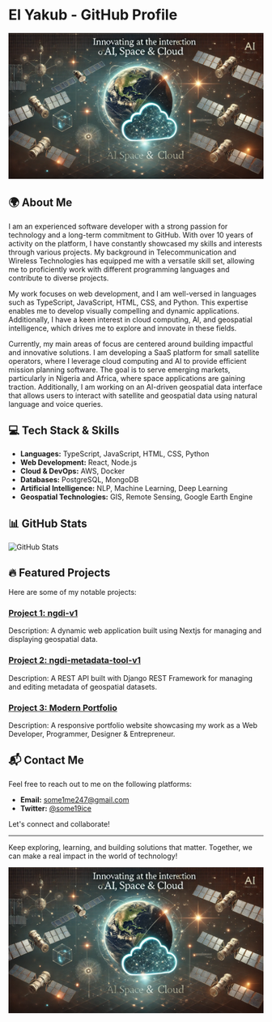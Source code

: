 # El Yakub - GitHub Profile

![El Yakub GitHub Banner](images/github_banner.png)

## 🌍 About Me

I am an experienced software developer with a strong passion for technology and a long-term commitment to GitHub. With over 10 years of activity on the platform, I have constantly showcased my skills and interests through various projects. My background in Telecommunication and Wireless Technologies has equipped me with a versatile skill set, allowing me to proficiently work with different programming languages and contribute to diverse projects.

My work focuses on web development, and I am well-versed in languages such as TypeScript, JavaScript, HTML, CSS, and Python. This expertise enables me to develop visually compelling and dynamic applications. Additionally, I have a keen interest in cloud computing, AI, and geospatial intelligence, which drives me to explore and innovate in these fields.

Currently, my main areas of focus are centered around building impactful and innovative solutions. I am developing a SaaS platform for small satellite operators, where I leverage cloud computing and AI to provide efficient mission planning software. The goal is to serve emerging markets, particularly in Nigeria and Africa, where space applications are gaining traction. Additionally, I am working on an AI-driven geospatial data interface that allows users to interact with satellite and geospatial data using natural language and voice queries.

## 💻 Tech Stack & Skills

- **Languages:** TypeScript, JavaScript, HTML, CSS, Python
- **Web Development:** React, Node.js
- **Cloud & DevOps:** AWS, Docker
- **Databases:** PostgreSQL, MongoDB
- **Artificial Intelligence:** NLP, Machine Learning, Deep Learning
- **Geospatial Technologies:** GIS, Remote Sensing, Google Earth Engine

## 📊 GitHub Stats

![GitHub Stats](https://github-readme-stats.vercel.app/api?username=Some19ice&show_icons=true&theme=radical)

## 🔥 Featured Projects

Here are some of my notable projects:

### [Project 1: ngdi-v1](https://github.com/Some19ice/ngdi-v1)

Description: A dynamic web application built using Nextjs for managing and displaying geospatial data.

### [Project 2: ngdi-metadata-tool-v1](https://github.com/Some19ice/ngdi-metadata-tool-v1)

Description: A REST API built with Django REST Framework for managing and editing metadata of geospatial datasets.

### [Project 3: Modern Portfolio](https://some19ice.github.io/modern_portfolio/)

Description: A responsive portfolio website showcasing my work as a Web Developer, Programmer, Designer & Entrepreneur.

## 📬 Contact Me

Feel free to reach out to me on the following platforms:

- **Email:** [some1me247@gmail.com](mailto:some1me247@gmail.com)
- **Twitter:** [@some19ice](https://twitter.com/some19ice)

Let's connect and collaborate!

---

Keep exploring, learning, and building solutions that matter. Together, we can make a real impact in the world of technology!

![El Yakub Banner](images/github_banner.png)
